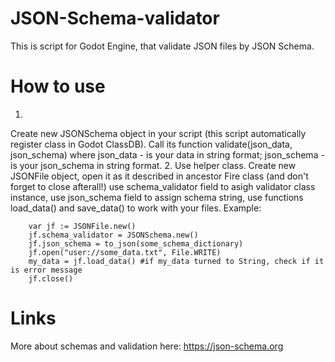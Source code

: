 # JSON-Schema-validator
This is script for Godot Engine, that validate JSON files by JSON Schema.

# How to use
1.
Create new JSONSchema object in your script (this script automatically register class in Godot ClassDB).
Call its function validate(json_data, json_schema) where
json_data - is your data in string format;
json_schema - is your json_schema in string format.
2.
Use helper class. Create new JSONFile object, open it as it described in ancestor Fire class (and don't forget to close afterall!) use schema_validator field to asigh validator class instance, use json_schema field to assign schema string, use functions load_data() and save_data() to work with your files.
Example:
```gdscript
	var jf := JSONFile.new()
	jf.schema_validator = JSONSchema.new()
	jf.json_schema = to_json(some_schema_dictionary)
	jf.open("user://some_data.txt", File.WRITE)
	my_data = jf.load_data() #if my_data turned to String, check if it is error message
	jf.close()
 ```
# Links
More about schemas and validation here: https://json-schema.org
